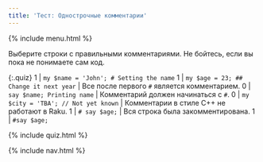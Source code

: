 ```yaml
---
title: 'Тест: Однострочные комментарии'
---
```


{% include menu.html %}

Выберите строки с правильными комментариями. Не бойтесь, если вы пока не
понимаете сам код.

{:.quiz}
1 | `my $name = 'John'; # Setting the name`
1 | `my $age = 23; ## Change it next year` | Все после первого `#` является комментарием.
0 | `say $name; Printing name` | Комментарий должен начинаться с `#`.
0 | `my $city = 'TBA'; // Not yet known` | Комментарии в стиле C++ не работают в Raku.
1 | `# say $age;` | Вся строка была закомментирована.
1 | `#say $age;`

{% include quiz.html %}

{% include nav.html %}
